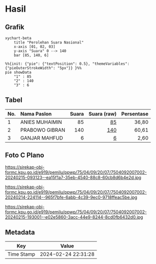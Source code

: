 # Hasil

## Grafik

```mermaid
xychart-beta
    title "Perolehan Suara Nasional"
    x-axis [01, 02, 03]
    y-axis "Suara" 0 --> 140
    bar [85, 140, 6]
```

```mermaid
%%{init: {"pie": {"textPosition": 0.5}, "themeVariables": {"pieOuterStrokeWidth": "5px"}} }%%
pie showData
    "1" : 85
    "2" : 140
    "3" : 6
```

## Tabel

| No. | Nama Paslon    | Suara | Suara (raw) | Persentase |
|:--- |:-------------- | -----:| -----------:| ----------:|
| 1   | ANIES MUHAIMIN | 85    | [85][p-1]   | 36,80      |
| 2   | PRABOWO GIBRAN | 140   | [140][p-2]  | 60,61      |
| 3   | GANJAR MAHFUD  | 6     | [6][p-3]    | 2,60       |


[p-1]: https://github.com/gigit-pemilu/pemilu-2024/blob/main/pilpres/hitung-suara/sub/75-gorontalo/sub/04-pohuwato/sub/09-buntulia/sub/2007-sipatana/sub/002-tps/sub/paslon-1.txt
[p-2]: https://github.com/gigit-pemilu/pemilu-2024/blob/main/pilpres/hitung-suara/sub/75-gorontalo/sub/04-pohuwato/sub/09-buntulia/sub/2007-sipatana/sub/002-tps/sub/paslon-2.txt
[p-3]: https://github.com/gigit-pemilu/pemilu-2024/blob/main/pilpres/hitung-suara/sub/75-gorontalo/sub/04-pohuwato/sub/09-buntulia/sub/2007-sipatana/sub/002-tps/sub/paslon-3.txt

## Foto C Plano

https://sirekap-obj-formc.kpu.go.id/e919/pemilu/ppwp/75/04/09/20/07/7504092007002-20240215-093123--ea15f1a7-35eb-4540-88c8-60cb8d6b4e2d.jpg

https://sirekap-obj-formc.kpu.go.id/e919/pemilu/ppwp/75/04/09/20/07/7504092007002-20240214-224114--965f7bfe-6abb-4c39-9ec0-9718ffeac5be.jpg

https://sirekap-obj-formc.kpu.go.id/e919/pemilu/ppwp/75/04/09/20/07/7504092007002-20240215-193001--e02e5860-3acc-44e9-8244-8cd0fb6432d0.jpg


## Metadata

| Key        | Value               |
| ---------- | ------------------- |
| Time Stamp | 2024-02-24 22:31:28 |



